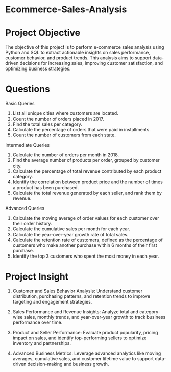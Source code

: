 # Ecommerce-Sales-Analysis

# Project Objective
The objective of this project is to perform e-commerce sales analysis using Python and SQL to extract actionable insights on sales performance, customer behavior, and product trends. This analysis aims to support data-driven decisions for increasing sales, improving customer satisfaction, and optimizing business strategies.

# Questions
Basic Queries
1. List all unique cities where customers are located.
2. Count the number of orders placed in 2017.
3. Find the total sales per category.
4. Calculate the percentage of orders that were paid in installments.
5. Count the number of customers from each state. 

Intermediate Queries
1. Calculate the number of orders per month in 2018.
2. Find the average number of products per order, grouped by customer city.
3. Calculate the percentage of total revenue contributed by each product category.
4. Identify the correlation between product price and the number of times a product has been purchased.
5. Calculate the total revenue generated by each seller, and rank them by revenue.

Advanced Queries
1. Calculate the moving average of order values for each customer over their order history.
2. Calculate the cumulative sales per month for each year.
3. Calculate the year-over-year growth rate of total sales.
4. Calculate the retention rate of customers, defined as the percentage of customers who make another purchase within 6 months of their first purchase.
5. Identify the top 3 customers who spent the most money in each year.

# Project Insight
1. Customer and Sales Behavior Analysis: Understand customer distribution, purchasing patterns, and retention trends to improve targeting and engagement strategies.

2. Sales Performance and Revenue Insights: Analyze total and category-wise sales, monthly trends, and year-over-year growth to track business performance over time.

3. Product and Seller Performance: Evaluate product popularity, pricing impact on sales, and identify top-performing sellers to optimize inventory and partnerships.

4. Advanced Business Metrics: Leverage advanced analytics like moving averages, cumulative sales, and customer lifetime value to support data-driven decision-making and business growth.
